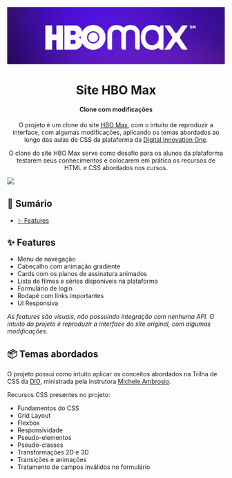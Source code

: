 <img src="assets/images/readme-images/cover.png">

<h1 align="center">Site HBO Max</h1>
<h4 align="center">Clone com modificações</h4>

<p align="center">
  O projeto é um clone do site <a href="https://www.hbomax.com/br/pt">HBO Max</a>, com o intuito de reproduzir a interface, com algumas modificações, aplicando os temas abordados ao longo das aulas de CSS da plataforma da <a href="https://dio.me">Digital Innovation One</a>.
</p>
<p align="center">
  O clone do site HBO Max serve como desafio para os alunos da plataforma testarem seus conhecimentos e colocarem em prática os recursos de HTML e CSS abordados nos cursos.
</p>

<a href="https://micheleambrosio.github.io/hbomax/">
  <img src="assets/images/readme-images/cover-2.png">
</a>

## 📎 Sumário

-   [✨ Features](#features)

<h2 id="features">✨ Features</h2>

-   Menu de navegação
-   Cabeçalho com animação gradiente
-   Cards com os planos de assinatura animados
-   Lista de filmes e séries disponíveis na plataforma
-   Formulário de login
-   Rodapé com links importantes
-   UI Responsiva

_As features são visuais, não possuindo integração com nenhuma API. O intuito do projeto é reproduzir a interface do site original, com algumas modificações._

<h2 id="topics">📦 Temas abordados</h2>

O projeto possui como intuito aplicar os conceitos abordados na Trilha de CSS da <a href="https://dio.me">DIO</a>, ministrada pela instrutora <a href="https://github.com/micheleambrosio">Michele Ambrosio</a>.

Recursos CSS presentes no projeto:

-   Fundamentos do CSS
-   Grid Layout
-   Flexbox
-   Responsividade
-   Pseudo-elementos
-   Pseudo-classes
-   Transformações 2D e 3D
-   Transições e animações
-   Tratamento de campos inválidos no formulário
